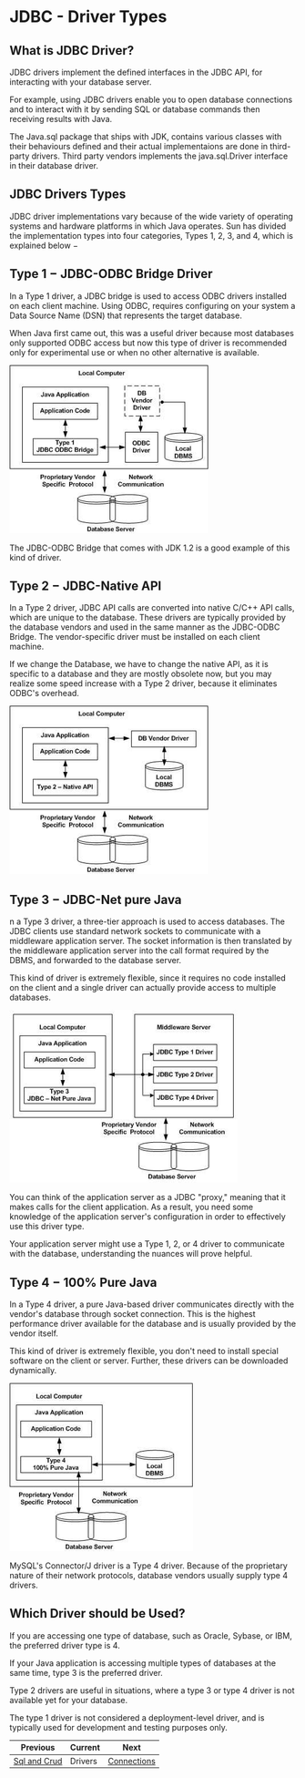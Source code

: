 # JDBC - Driver Types

## What is JDBC Driver?

JDBC drivers implement the defined interfaces in the JDBC API, for interacting with your database server.

For example, using JDBC drivers enable you to open database connections and to interact with it by sending SQL or database commands then receiving results with Java.

The Java.sql package that ships with JDK, contains various classes with their behaviours defined and their actual implementaions are done in third-party drivers. Third party vendors implements the java.sql.Driver interface in their database driver.

## JDBC Drivers Types

JDBC driver implementations vary because of the wide variety of operating systems and hardware platforms in which Java operates. Sun has divided the implementation types into four categories, Types 1, 2, 3, and 4, which is explained below −

## Type 1 − JDBC-ODBC Bridge Driver

In a Type 1 driver, a JDBC bridge is used to access ODBC drivers installed on each client machine. Using ODBC, requires configuring on your system a Data Source Name (DSN) that represents the target database.

When Java first came out, this was a useful driver because most databases only supported ODBC access but now this type of driver is recommended only for experimental use or when no other alternative is available.

![](./images/dbms_driver_type1.jpeg)

The JDBC-ODBC Bridge that comes with JDK 1.2 is a good example of this kind of driver.

## Type 2 − JDBC-Native API

In a Type 2 driver, JDBC API calls are converted into native C/C++ API calls, which are unique to the database. These drivers are typically provided by the database vendors and used in the same manner as the JDBC-ODBC Bridge. The vendor-specific driver must be installed on each client machine.

If we change the Database, we have to change the native API, as it is specific to a database and they are mostly obsolete now, but you may realize some speed increase with a Type 2 driver, because it eliminates ODBC's overhead.

![](./images/dbms_driver_type2.jpeg)

## Type 3 − JDBC-Net pure Java

n a Type 3 driver, a three-tier approach is used to access databases. The JDBC clients use standard network sockets to communicate with a middleware application server. The socket information is then translated by the middleware application server into the call format required by the DBMS, and forwarded to the database server.

This kind of driver is extremely flexible, since it requires no code installed on the client and a single driver can actually provide access to multiple databases.

![](./images/dbms_driver_type3.jpeg)

You can think of the application server as a JDBC "proxy," meaning that it makes calls for the client application. As a result, you need some knowledge of the application server's configuration in order to effectively use this driver type.

Your application server might use a Type 1, 2, or 4 driver to communicate with the database, understanding the nuances will prove helpful.

## Type 4 − 100% Pure Java

In a Type 4 driver, a pure Java-based driver communicates directly with the vendor's database through socket connection. This is the highest performance driver available for the database and is usually provided by the vendor itself.

This kind of driver is extremely flexible, you don't need to install special software on the client or server. Further, these drivers can be downloaded dynamically.

![](./images/dbms_driver_type4.jpeg)

MySQL's Connector/J driver is a Type 4 driver. Because of the proprietary nature of their network protocols, database vendors usually supply type 4 drivers.

## Which Driver should be Used?

If you are accessing one type of database, such as Oracle, Sybase, or IBM, the preferred driver type is 4.

If your Java application is accessing multiple types of databases at the same time, type 3 is the preferred driver.

Type 2 drivers are useful in situations, where a type 3 or type 4 driver is not available yet for your database.

The type 1 driver is not considered a deployment-level driver, and is typically used for development and testing purposes only.


| Previous                     | Current | Next                                |
|------------------------------|---------|-------------------------------------|
| [Sql and Crud](02-SQL-CRUD.md)  | Drivers | [Connections](04-SQL-Connection.md) |